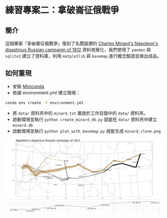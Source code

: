 # 練習專案二：拿破崙征俄戰爭

## 簡介

這個專案「拿破崙征俄戰爭」復刻了名聞遐邇的 [Charles Minard's Napoleon's disastrous Russian campaign of 1812](https://en.wikipedia.org/wiki/Charles_Joseph_Minard#/media/File:Minard.png) 資料視覺化，我們使用了 `pandas` 與 `sqlite3` 建立了資料庫，利用 `matplotlib` 與 `basemap` 進行概念驗證並做出成品。

## 如何重現

- 安裝 [Miniconda](https://docs.anaconda.com/miniconda/)
- 依據 environment.yml 建立環境：

```bash
conda env create -f environment.yml
```

- 將 `data/` 資料夾中的 `minard.txt` 置放於工作目錄中的 `data/` 資料夾。
- 啟動環境並執行 `python create_minard_db.py` 就能在 `data/` 資料夾中建立 `minard.db`
- 啟動環境並執行 `python plot_with_basemap.py` 就能生成 `minard_clone.png`

![minard_clone](minard_clone.png)
